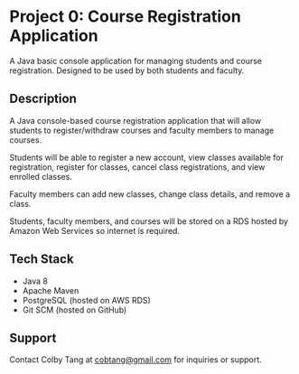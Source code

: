 # Project 0: Course Registration Application
A Java basic console application for managing students and course registration. Designed to be used by both students and faculty.

## Description
A Java console-based course registration application that will allow students to register/withdraw courses and faculty members to manage courses.

Students will be able to register a new account, view classes available for registration, register for classes, cancel class registrations, and view enrolled classes.

Faculty members can add new classes, change class details, and remove a class.

Students, faculty members, and courses will be stored on a RDS hosted by Amazon Web Services so internet is required.

## Tech Stack
- Java 8
- Apache Maven
- PostgreSQL (hosted on AWS RDS)
- Git SCM (hosted on GitHub)

## Support
Contact Colby Tang at cobtang@gmail.com for inquiries or support.
